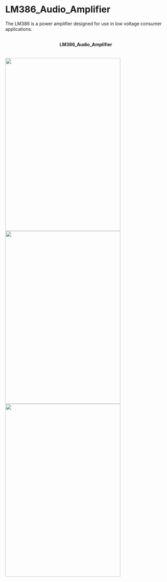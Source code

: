 # LM386_Audio_Amplifier
The LM386 is a power amplifier designed for use in low voltage consumer applications.

<br>
<center><b>LM386_Audio_Amplifier</b></center>
<br/>

<br>
<img src="https://github.com/S0undWav3s/LM386_Audio_Amplifier/blob/main/Media/IMG_5761.JPG" width=360 HEIGHT=540> 
<img src="https://github.com/S0undWav3s/LM386_Audio_Amplifier/blob/main/Media/IMG_5762.JPG" width=360 HEIGHT=540>
<img src="https://github.com/S0undWav3s/LM386_Audio_Amplifier/blob/main/Media/IMG_5763.JPG" width=360 HEIGHT=540>
<br/>
